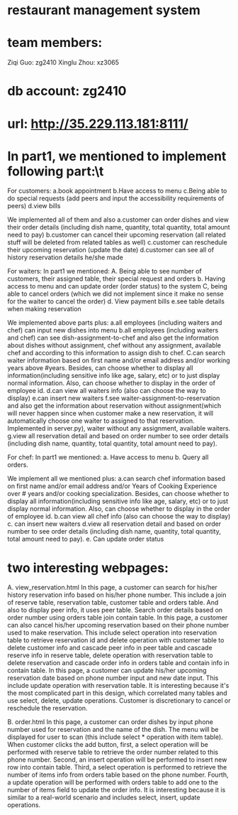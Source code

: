 # restaurant management system

# team members:
Ziqi Guo: zg2410
Xinglu Zhou: xz3065

# db account: zg2410

# url: http://35.229.113.181:8111/

# In part1, we mentioned to implement following part:\t
For customers:
a.book appointment
b.Have access to menu
c.Being able to do special requests (add peers and input the accessibility requirements of peers)
d.view bills

We implemented all of them and also
a.customer can order dishes and view their order details (including dish name, quantity, total quantity, total amount need to pay)
b.customer can cancel their upcoming reservation (all related stuff will be deleted from related tables as well)
c.customer can reschedule their upcoming reservation (update the date)
d.customer can see all of history reservation details he/she made

For waiters:
In part1 we mentioned:
A. Being able to see number of customers, their assigned table, their special request and orders
b. Having access to menu and can update order (order status) to the system
C, being able to cancel orders (which we did not implement since it make no sense for the waiter to cancel the order)
d. View payment bills
e.see table details when making reservation

We implemented above parts plus:
a.all employees (including waiters and chef) can input new dishes into menu
b.all employees (including waiters and chef) can see dish-assignment-to-chef and also get the information about dishes without assignment, chef without any assignment, available chef and according to this information to assign dish to chef.
C.can search waiter information based on first name and/or email address and/or working years above #years. Besides, can choose whether to display all information(including sensitive info like age, salary, etc) or to just display normal information. Also, can choose whether to display in the order of employee id.
d.can view all waiters info (also can choose the way to display)
e.can insert new waiters
f.see waiter-assignment-to-reservation and also get the information about reservation without assignment(which will never happen since when customer make a new reservation, it will automatically choose one waiter to assigned to that reservation. Implemented in server.py), waiter without any assignment, available waiters.
g.view all reservation detail and based on order number to see order details (including dish name, quantity, total quantity, total amount need to pay).

For chef:
In part1 we mentioned:
a. Have access to menu
b. Query all orders.

We implement all we mentioned plus:
a.can search chef information based on first name and/or email address and/or Years of Cooking Experience over # years and/or cooking specialization. Besides, can choose whether to display all information(including sensitive info like age, salary, etc) or to just display normal information. Also, can choose whether to display in the order of employee id.
b.can view all chef info (also can choose the way to display)
c. can insert new waiters
d.view all reservation detail and based on order number to see order details (including dish name, quantity, total quantity, total amount need to pay).
e. Can update order status

# two interesting webpages:
A. view_reservation.html
In this page, a customer can search for his/her history reservation info based on his/her phone number. This include a join of reserve table, reservation table, customer table and orders table. And also to display peer info, it uses peer table. Search order details based on order number using orders table join contain table. 
In this page, a customer can also cancel his/her upcoming reservation based on their phone number used to make reservation. This include select operation into reservation table to retrieve reservation id and delete operation with customer table to delete customer info and cascade peer info in peer table and cascade reserve info in reserve table, delete operation with reservation table to delete reservation and cascade order info in orders table and contain info in contain table.
In this page, a customer can update his/her upcoming reservation date based on phone number input and new date input. This include update operation with reservation table.
It is interesting because it's the most complicated part in this design, which correlated many tables and use select, delete, update operations. Customer is discretionary to cancel or reschedule the reservation.

B. order.html
In this page, a customer can order dishes by input phone number used for reservation and the name of the dish. The menu will be displayed for user to scan (this include select * operation with item table). When customer clicks the add button, first, a select operation will be performed with reserve table to retrieve the order number related to this phone number. Second, an insert operation will be performed to insert new row into contain table. Third, a select operation is performed to retrieve the number of items info from orders table based on the phone number. Fourth, a update operation will be performed with orders table to add one to the number of items field to update the order info.
It is interesting because it is similar to a real-world scenario and includes select, insert, update operations.



